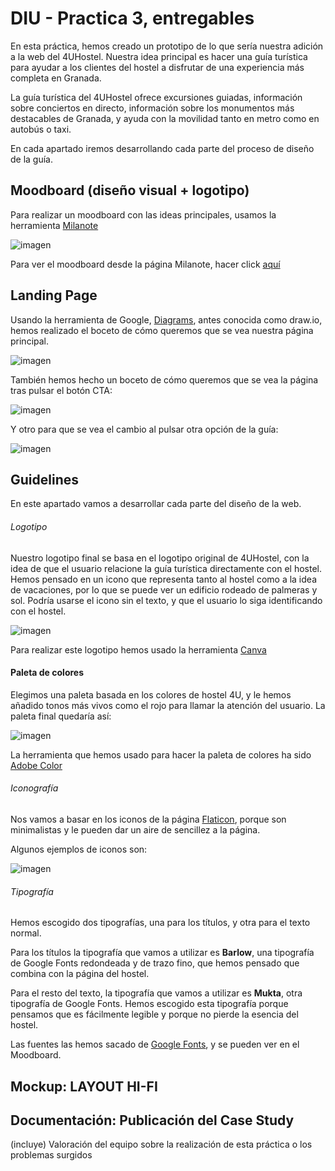 # DIU - Practica 3, entregables

En esta práctica, hemos creado un prototipo de lo que sería nuestra adición a la web del 4UHostel. Nuestra idea principal es hacer una guía turística para ayudar a los clientes del hostel a disfrutar de una experiencia más completa en Granada. 

La guía turística del 4UHostel ofrece excursiones guiadas, información sobre conciertos en directo, información sobre los monumentos más destacables de Granada, y ayuda con la movilidad tanto en metro como en autobús o taxi.

En cada apartado iremos desarrollando cada parte del proceso de diseño de la guía.

## Moodboard (diseño visual + logotipo)   

Para realizar un moodboard con las ideas principales, usamos la herramienta [Milanote](https://milanote.com/) 

![imagen](https://user-images.githubusercontent.com/75501666/169692780-52612907-ac9f-4796-8735-71f8c3d0c232.png)

Para ver el moodboard desde la página Milanote, hacer click [aquí](https://app.milanote.com/1NMBT91FxgyZ77?p=vLO3Evy8m43)

## Landing Page

Usando la herramienta de Google, [Diagrams](https://app.diagrams.net/), antes conocida como draw.io, hemos realizado el boceto de cómo queremos que se vea nuestra página principal.

![imagen](https://user-images.githubusercontent.com/75501666/169693105-65b951a1-0bc8-442e-8b05-ba51d55db396.png)

También hemos hecho un boceto de cómo queremos que se vea la página tras pulsar el botón CTA:

![imagen](https://user-images.githubusercontent.com/75501666/169693133-0288c701-ed2f-453f-9315-eb35ed6473bb.png)

Y otro para que se vea el cambio al pulsar otra opción de la guía:

![imagen](https://user-images.githubusercontent.com/75501666/169693151-847a06bd-41cd-4ab0-b899-1db34c8c8078.png)

## Guidelines

En este apartado vamos a desarrollar cada parte del diseño de la web.

###### Logotipo

Nuestro logotipo final se basa en el logotipo original de 4UHostel, con la idea de que el usuario relacione la guía turística directamente con el hostel.
Hemos pensado en un icono que representa tanto al hostel como a la idea de vacaciones, por lo que se puede ver un edificio rodeado de palmeras y sol. Podría
usarse el icono sin el texto, y que el usuario lo siga identificando con el hostel.

![imagen](https://user-images.githubusercontent.com/75501666/169693231-734acc91-e1df-49be-9295-f33713031169.png)

Para realizar este logotipo hemos usado la herramienta [Canva](https://www.canva.com/es_es/crear/logos/)

#### Paleta de colores

Elegimos una paleta basada en los colores de hostel 4U, y le hemos añadido tonos más vivos como el rojo para llamar la atención del usuario. La paleta final quedaría así:

![imagen](https://user-images.githubusercontent.com/75501666/169693287-1bf10d02-cd66-478e-8a4c-f666d24c21dd.png)

La herramienta que hemos usado para hacer la paleta de colores ha sido [Adobe Color](https://color.adobe.com/es/create/color-wheel)

###### Iconografía

Nos vamos a basar en los iconos de la página [Flaticon](https://www.flaticon.es/uicons), porque son minimalistas y le pueden dar un aire de sencillez a la
página.
 
Algunos ejemplos de iconos son:

![imagen](https://user-images.githubusercontent.com/75501666/169693367-5026e178-e471-4f77-9171-48d9011c7885.png)

###### Tipografía

Hemos escogido dos tipografías, una para los títulos, y otra para el texto normal.

Para los títulos la tipografía que vamos a utilizar es **Barlow**, una tipografía de Google Fonts redondeada y de trazo fino, que hemos pensado que combina con la página del hostel.

Para el resto del texto, la tipografía que vamos a utilizar es **Mukta**, otra tipografía de Google Fonts. Hemos escogido esta tipografía porque pensamos que es fácilmente legible y porque no pierde la esencia del hostel.

Las fuentes las hemos sacado de [Google Fonts](https://fonts.google.com/), y se pueden ver en el Moodboard.

## Mockup: LAYOUT HI-FI



## Documentación: Publicación del Case Study


(incluye) Valoración del equipo sobre la realización de esta práctica o los problemas surgidos
 
